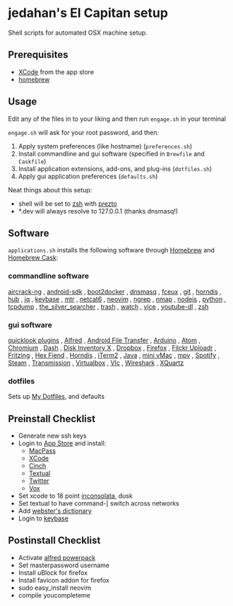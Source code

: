 # jedahan's El Capitan setup

Shell scripts for automated OSX machine setup.

## Prerequisites

* [XCode](https://itunes.apple.com/us/app/xcode/id497799835?mt=12) from the app store
* [homebrew](https://brew.sh)

## Usage

Edit any of the files in to your liking and then run `engage.sh` in your terminal

`engage.sh` will ask for your root password, and then:

  1. Apply system preferences (like hostname) (`preferences.sh`)
  2. Install commandline and gui software (specified in `Brewfile` and `Caskfile`)
  3. Install application extensions, add-ons, and plug-ins (`dotfiles.sh`)
  4. Apply gui application preferences (`defaults.sh`)

Neat things about this setup:
 - shell will be set to [zsh](zsh.org) with [prezto](github.com/sorin-ionescu/prezto)
 - *.dev will always resolve to 127.0.0.1 (thanks dnsmasq!)

## Software

`applications.sh` installs the following software through [Homebrew](http://brew.sh) and [Homebrew Cask](https://github.com/phinze/homebrew-cask):

### commandline software

[aircrack-ng](aircrack-ng.org)
, [android-sdk](developer.android.com/index.html)
, [boot2docker](github.com/boot2docker/boot2docker-cli)
, [dnsmasq](thekelleys.org.uk/dnsmasq/doc.html)
, [fceux](www.fceux.com)
, [git](git-scm.com)
, [horndis](joshuawise.com/horndis)
, [hub](hub.github.com)
, [jq](stedolan.github.io/jq)
, [keybase](keybase.io)
, [mtr](www.bitwizard.nl/mtr)
, [netcat6](deepspace6.net/projects/netcat6.html)
, [neovim](neovim.io)
, [ngrep](ngrep.sourceforge.net)
, [nmap](nmap.org)
, [nodejs](nodejs.org)
, [python](python.org)
, [tcpdump](tcpdump.org)
, [the_silver_searcher](github.com/ggreer/the_silver_searcher)
, [trash](hasseg.org/trash)
, [watch](procps.sourceforge.net)
, [vice](vice-emu.sourceforge.net)
, [youtube-dl](rg3.github.io/youtube-dl)
, [zsh](zsh.org)

### gui software

[quicklook plugins](github.com/sindresorhus/quick-look-plugins)
, [Alfred](alfredapp.com)
, [Android File Transfer](android.com/filetransfer)
, [Arduino](arduino.cc)
, [Atom](atom.io)
, [Chromium](www.chromium.org)
, [Dash](kapeli.com/dash)
, [Disk Inventory X](www.derlien.com)
, [Dropbox](dropbox.com)
, [Firefox](mozilla.org)
, [Filckr Uploadr](www.flickr.com/tools)
, [Fritzing](fritzing.org)
, [Hex Fiend](ridiculousfish.com/hexfiend)
, [Horndis](joshuawise.com/horndis)
, [iTerm2](iterm2.com)
, [Java](www.oracle.com/technetwork/java/javase/downloads/jdk8-downloads-2133151.html)
, [mini vMac](www.gryphel.com/c/minivmac)
, [mpv](mpv.io)
, [Spotify](spotify.com)
, [Steam](steampowered.com)
, [Transmission](transmissionbt.com)
, [Virtualbox](virtualbox.org)
, [Vlc](vlc.org)
, [Wireshark](wireshark.org)
, [XQuartz](xquartz.macosforge.org)

### dotfiles

Sets up [My Dotfiles](https://github.com/jedahan/dotfiles), and defaults

## Preinstall Checklist

* Generate new ssh keys
* Login to [App Store](www.apple.com/macosx/whats-new/app-store.html) and install:
  * [MacPass](https://github.com/mstarke/MacPass)
  * [XCode]()
  * [Cinch](https://itunes.apple.com/us/app/cinch/id412529613?mt=12)
  * [Textual](https://itunes.apple.com/us/app/textual-irc-client/id403012667?mt=12)
  * [Twitter](https://itunes.apple.com/us/app/twitter/id409789998?mt=12)
  * [Vox](https://itunes.apple.com/us/app/vox/id461369673?mt=12)
* Set xcode to 18 point [inconsolata](http://www.levien.com/type/myfonts/inconsolata.html), dusk
* Set textual to have command-[ switch across networks
* Add [webster's dictionary](http://jsomers.net/blog/dictionary)
* Login to [keybase](keybase.io)

## Postinstall Checklist
* Activate [alfred powerpack](https://mail.google.com/mail/u/0/#search/alfred+powerpack)
* Set masterpassword username
* Install uBlock for firefox
* Install favicon addon for firefox
* sudo easy_install neovim
* compile youcompleteme
